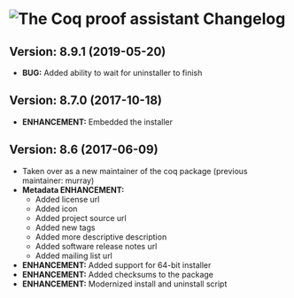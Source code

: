 # ![The Coq proof assistant Changelog](https://img.shields.io/badge/The%20Coq%20proof%20assistant-Package%20Changelog-blue.svg?style=for-the-badge)

## Version: 8.9.1 (2019-05-20)

- **BUG:** Added ability to wait for uninstaller to finish

## Version: 8.7.0 (2017-10-18)

- **ENHANCEMENT:** Embedded the installer

## Version: 8.6 (2017-06-09)

- Taken over as a new maintainer of the coq package (previous maintainer: murray)
- **Metadata ENHANCEMENT:**
  - Added license url
  - Added icon
  - Added project source url
  - Added new tags
  - Added more descriptive description
  - Added software release notes url
  - Added mailing list url
- **ENHANCEMENT:** Added support for 64-bit installer
- **ENHANCEMENT:** Added checksums to the package
- **ENHANCEMENT:** Modernized install and uninstall script
